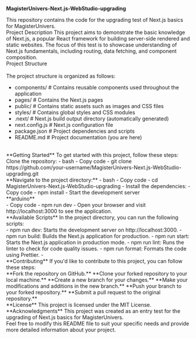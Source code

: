 
**MagisterUnivers-Next.js-WebStudio-upgrading**

This repository contains the code for the upgrading test of Next.js basics for MagisterUnivers.
<br/>
Project Description
This project aims to demonstrate the basic knowledge of Next.js, a popular React framework for building server-side rendered and static websites. The focus of this test is to showcase understanding of Next.js fundamentals, including routing, data fetching, and component composition.
<br/>
Project Structure
<br/>
<br/>
The project structure is organized as follows:
<br/>
- components/ # Contains reusable components used throughout the application
- pages/ # Contains the Next.js pages
- public/ # Contains static assets such as images and CSS files
- styles/ # Contains global styles and CSS modules
- .next/ # Next.js build output directory (automatically generated)
- next.config.js # Next.js configuration file
- package.json # Project dependencies and scripts
- README.md # Project documentation (you are here) 
<br/>
**Getting Started**
To get started with this project, follow these steps:
<br/>
Clone the repository:
- bash
- Copy code
- git clone https://github.com/your-username/MagisterUnivers-Next.js-WebStudio-upgrading.git
<br/>
**Navigate to the project directory:**
- bash
- Copy code
- cd MagisterUnivers-Next.js-WebStudio-upgrading
- Install the dependencies:
- Copy code
- npm install
- Start the development server
<br/>
**arduino**
<br/>
- Copy code
- npm run dev
- Open your browser and visit http://localhost:3000 to see the application.
<br/>
**Available Scripts**
In the project directory, you can run the following scripts:
<br/>
- npm run dev: Starts the development server on http://localhost:3000.
- npm run build: Builds the Next.js application for production.
- npm run start: Starts the Next.js application in production mode.
- npm run lint: Runs the linter to check for code quality issues.
- npm run format: Formats the code using Prettier.
- <br/>
**Contributing**
If you'd like to contribute to this project, you can follow these steps:
<br/>
**Fork the repository on GitHub.**
**Clone your forked repository to your local machine.**
**Create a new branch for your changes.**
**Make your modifications and additions in the new branch.**
**Push your branch to your forked repository.**
**Submit a pull request to the original repository.**
<br/>
**License**
This project is licensed under the MIT License.
<br/>
**Acknowledgments**
This project was created as an entry test for the upgrading of Next.js basics for MagisterUnivers.
<br/>
Feel free to modify this README file to suit your specific needs and provide more detailed information about your project.
